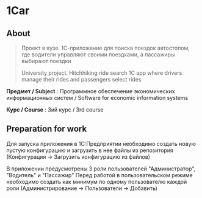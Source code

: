 # 1Car

## About

> Проект в вузе. 1С-приложение для поиска поездок автостопом, где водители управляют своими поездками, а пассажиры выбирают поездки
> 
> University project. Hitchhiking ride search 1C app where drivers manage their rides and passengers select rides

**Предмет / Subject** :  Программное обеспечение экономических информационных систем / Software for economic information systems

**Курс / Course** : 3ий курс / 3rd course

## Preparation for work

Для запуска приложения в 1С:Предприятии необходимо создать новую пустую конфигурацию и загрузить в нее файлы из репозитория (Конфигурация -> Загрузить конфигурацию из файлов)

В приложении предусмотрены 3 роли пользователей "Администратор", "Водитель" и "Пассажир"
Перед работой в пользовательском режиме необходимо создать как минимум по одному пользователю каждой роли (Администрирование -> Пользователи -> Добавить)
